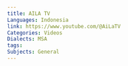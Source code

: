 ```yaml
---
title: AILA TV
Languages: Indonesia
link: https://www.youtube.com/@AiLaTV
Categories: Videos
Dialects: MSA
tags:
Subjects: General
---
```

